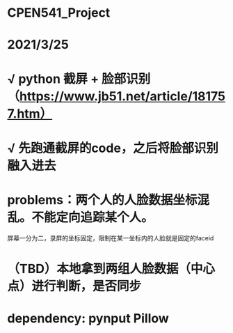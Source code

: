 # CPEN541_Project
# 2021/3/25
# √ python 截屏 + 脸部识别 （https://www.jb51.net/article/181757.htm）
# √ 先跑通截屏的code，之后将脸部识别融入进去
# problems：两个人的人脸数据坐标混乱。不能定向追踪某个人。
屏幕一分为二，录屏的坐标固定，限制在某一坐标内的人脸就是固定的faceid
# （TBD）本地拿到两组人脸数据（中心点）进行判断，是否同步
# dependency: pynput  Pillow


